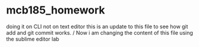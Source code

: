 
# mcb185_homework
doing it on CLI not on text editor
this is an update to this file to see how git add and git commit works.
/ Now i am changing the content of this file using the sublime editor lab
